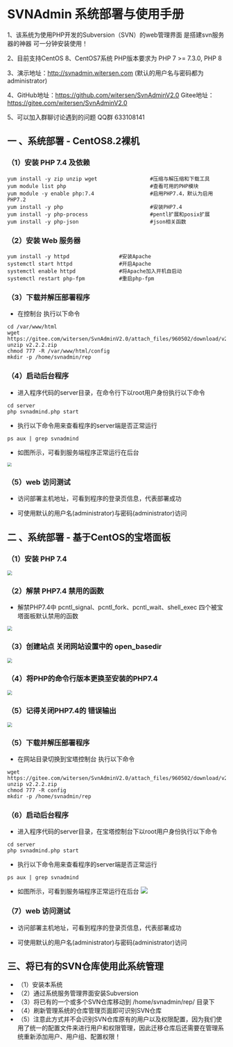 # SVNAdmin 系统部署与使用手册
1、该系统为使用PHP开发的Subversion（SVN）的web管理界面 是搭建svn服务器的神器 可一分钟安装使用！

2、目前支持CentOS 8、CentOS7系统 PHP版本要求为 PHP 7 >= 7.3.0, PHP 8

3、演示地址：http://svnadmin.witersen.com (默认的用户名与密码都为 administrator)

4、GitHub地址：https://github.com/witersen/SvnAdminV2.0 Gitee地址：https://gitee.com/witersen/SvnAdminV2.0

5、可以加入群聊讨论遇到的问题  QQ群 633108141

## 一 、系统部署 - CentOS8.2裸机

### （1）安装 PHP 7.4 及依赖

```
yum install -y zip unzip wget                 #压缩与解压缩和下载工具
yum module list php                           #查看可用的PHP模块
yum module -y enable php:7.4                  #启用PHP7.4，默认为启用PHP7.2
yum install -y php                            #安装PHP7.4
yum install -y php-process                    #pentl扩展和posix扩展
yum install -y php-json                       #json相关函数

```

### （2）安装 Web 服务器
```
yum install -y httpd                #安装Apache
systemctl start httpd               #开启Apache
systemctl enable httpd              #将Apache加入开机自启动
systemctl restart php-fpm           #重启php-fpm

```

### （3）下载并解压部署程序
- 在控制台 执行以下命令
```
cd /var/www/html
wget https://gitee.com/witersen/SvnAdminV2.0/attach_files/960502/download/v2.2.2.zip
unzip v2.2.2.zip
chmod 777 -R /var/www/html/config
mkdir -p /home/svnadmin/rep

```

### （4）启动后台程序

- 进入程序代码的server目录，在命令行下以root用户身份执行以下命令

```
cd server
php svnadmind.php start

```

-  执行以下命令用来查看程序的server端是否正常运行

```
ps aux | grep svnadmind

```

- 如图所示，可看到服务端程序正常运行在后台
<img src="./00.static/01.images/002.png" style="zoom: 60%;" />

### （5）web 访问测试

- 访问部署主机地址，可看到程序的登录页信息，代表部署成功

- 可使用默认的用户名(administrator)与密码(administrator)访问

## 二 、系统部署 - 基于CentOS的宝塔面板

### （1）安装 PHP 7.4

<img src="./00.static/01.images/021.jpg" style="zoom: 67%;" />

### （2）解禁 PHP7.4 禁用的函数

- 解禁PHP7.4中 pcntl_signal、pcntl_fork、pcntl_wait、shell_exec 四个被宝塔面板默认禁用的函数
<img src="./00.static/01.images/022.jpg" style="zoom: 67%;" />

### （3）创建站点 关闭网站设置中的 open_basedir 

<img src="./00.static/01.images/023.jpg" style="zoom: 67%;" />

### （4）将PHP的命令行版本更换至安装的PHP7.4

<img src="./00.static/01.images/024.jpg" style="zoom: 67%;" />

### （5）记得关闭PHP7.4的 错误输出

<img src="./00.static/01.images/025.jpg" style="zoom: 67%;" />

### （5）下载并解压部署程序
- 在网站目录切换到宝塔控制台 执行以下命令 
```
wget https://gitee.com/witersen/SvnAdminV2.0/attach_files/960502/download/v2.2.2.zip
unzip v2.2.2.zip
chmod 777 -R config
mkdir -p /home/svnadmin/rep

```

### （6）启动后台程序

- 进入程序代码的server目录，在宝塔控制台下以root用户身份执行以下命令

```
cd server
php svnadmind.php start

```

-  执行以下命令用来查看程序的server端是否正常运行

```
ps aux | grep svnadmind

```

- 如图所示，可看到服务端程序正常运行在后台
  ![](./00.static/01.images/002.png)

### （7）web 访问测试

- 访问部署主机地址，可看到程序的登录页信息，代表部署成功

- 可使用默认的用户名(administrator)与密码(administrator)访问

## 三、将已有的SVN仓库使用此系统管理

- （1）安装本系统
- （2）通过系统服务管理界面安装Subversion
- （3）将已有的一个或多个SVN仓库移动到 /home/svnadmin/rep/ 目录下 
- （4）刷新管理系统的仓库管理页面即可识别SVN仓库
- （5）注意此方式并不会识别SVN仓库原有的用户以及权限配置，因为我们使用了统一的配置文件来进行用户和权限管理，因此迁移仓库后还需要在管理系统重新添加用户、用户组、配置权限！